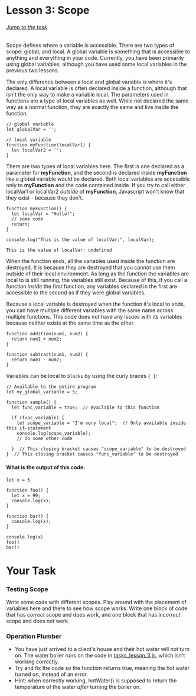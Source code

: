 # Lesson 3: Scope

###### [Jump to the task](#your-task)

Scope defines where a variable is accessible. There are two types of scope: global, and local. A global variable is something that is accessible to anything and everything in your code. Currently, you have been primarily using global variables, although you have used some local variables in the previous two lessons.

The only difference between a local and global variable is where it's declared. A local variable is often declared inside a function, although that isn't the only way to make a variable local. The parameters used in functions are a type of local variables as well. While not declared the same way as a normal function, they are exactly the same and live inside the function.

```JS
// global variable
let globalVar = '';

// local variable
function myFunction(localVar1) {
  let localVar2 = '';
}
```

There are two types of local variables here. The first is one declared as a parameter for <b>myFunction</b>, and the second is declared inside <b>myFunction</b> like a global variable would be declared. Both local variables are accessible only to <b>myFunction</b> and the code contained inside. If you try to call either localVar1 or localVar2 <i>outside</i> of <b>myFunction</b>, Javascript won't know that they exist - because they don't. 

```JS
function myFunction() {
  let localVar = "Hello!";
  // some code
  return;
}

console.log("This is the value of localVar:", localVar);
```
```Output
This is the value of localVar: undefined
```

When the function ends, all the variables used inside the function are destroyed. It is because they are destroyed that you cannot use them outside of their local environment. As long as the function the variables are local to is still running, the variables still exist. Because of this, if you call a function <i>inside</i> the first function, any variables declared in the first are accessible to the second as if they were global variables.

Because a local variable is destroyed when the function it's local to ends, you can have multiple different variables with the same name across multiple functions. This code does not have any issues with its variables because neither exists at the same time as the other.

```JS
function addition(num1, num2) {
  return num1 + num2;
}

function subtract(num1, num2) {
  return num1 - num2;
}
```
Variables can be local to `blocks` by using the curly braces `{ }`:
```JS
// Available to the entire program
let my_global_variable = 5;

function sample() {
  let func_variable = true;  // Available to this function

  if (func_variable) {
    let scope_variable = "I'm very local";  // Only available inside this if-statement
    console.log(scope_variable);
    // Do some other code

  }  // This closing bracket causes "scope_variable" to be destroyed
}  // This closing bracket causes "func_variable" to be destroyed
```

#### What is the output of this code:
```JS
let x = 5

function foo() {
  let x = 99;
  console.log(x);
}

function bar() {
  console.log(x);
}

console.log(x)
foo()
bar()
```

# Your Task 

### Testing Scope

Write some code with different scopes. Play around with the placement of variables here and there to see how scope works. Write one block of code that has <i>correct</i> scope and does work, and one block that has <i>incorrect</i> scope and does not work.

### Operation Plumber 
- You have just arrived to a client's house and their hot water will not turn on. The water boiler runs on the code in [tasks_lesson_3.js](tasks_lesson_3.js), which isn't working correctly.
- Try and fix the code so the function returns true, meaning the hot water turned on, instead of an error.
- Hint: when correctly working, hotWater() is supposed to return the temperature of the water <i>after</i> turning the boiler on.

